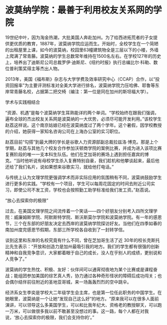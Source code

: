 # 波莫纳学院：最善于利用校友关系网的学院

19世纪中叶，因为淘金热潮，大批美国人奔赴加州。为了给西进拓荒者的子女提供更优质的教育，1887年，波莫纳学院应运而生。开始时，全校学生在一个简陋的出租屋里上课，如今的波莫纳，校园里63幢建筑物全是三层以下的小楼，外墙上爬满了常青藤。波莫纳的学生总数常年维持在1500名左右。在学校127年的历史上，培养出了迪斯尼公司总裁罗伊·迪斯尼、《纽约时报》执行总编比尔·科勒、数位普利策奖得主等杰出人物。 

2013年，美国《福布斯》杂志与大学学费及效率研究中心（CCAP）合作，以“投资回报率”为主要评测标准对全美大学进行排名，波莫纳学院力压哈佛、耶鲁等东岸常青藤名校，占据第二把交椅（编注：第一位是同在加州的斯坦福大学）。 

学术与实践相结合 

“资源、机遇”是每个波莫纳学生耳熟能详的两个单词。“学校始终在跟我们强调，遍布全球的杰出校友关系网是波莫纳的一大优势，必须尽可能开发利用。”该校学生赵荔这样说。这个南京姑娘已经在波莫纳度过了两个学年。这个暑假，因学校教授的介绍，她获得一家知名咨询公司在上海办公室的实习职位。 

赵荔目前“勾搭”到最大牌的学长是谷歌人力资源部副总裁拉兹洛·博克。那是上个学期，赵荔与其他几个校友合作参加沃顿商学院的案例比赛，并成为进入该项比赛复赛阶段的唯一一支本科生队伍。他们在芝加哥的赛场上遇到担任嘉宾的博克。“当时他听说有母校学生杀入复赛特别自豪，我们趁机和他攀谈起来，最后他还给了我们名片，说如果想来谷歌实习，就给他打电话。” 

与传统上认为文理学院更强调学术而非实际应用的氛围稍有不同，波莫纳鼓励学生进行更多的实践。“学校有一个项目，学生可以每周花固定的时间去附近公司实习，即使公司不发工资，学校也会按照勤工助学标准给我们发工资。”赵荔说。 

“放心去探索你的极限” 

过去，在美国文理学院之间流传着一个笑话——四个好朋友分别考入四所文理学院：威廉姆斯学院、阿默斯特学院、斯沃斯莫尔学院和波莫纳学院。有一年的感恩节，三个在东部的好朋友决定去西岸的波莫纳学院探访好友。当他们在四季如春的南加州度完感恩节假期，东部三所学校各自收到了一封转学信。 

谈到这里和东岸的名校究竟有什么不同，曾在芝加哥生活了近 30年的校长克斯托比先生表示：“开放和创造力是加州最吸引我的地方。我们的学生都有很强的创新精神和自我竞争意识，大家都着眼于自己的成长，没人在乎别人的成绩，更别说和人竞争了。” 

波莫纳的学生热忱、积极、友好：伙伴间可以通宵彻夜地为某个比赛或是课程奋战；能组团参加美国的综艺真人秀，协力通过各种奇形怪状的障碍后成功闯关；也会偶尔结伴前往附近的圣地亚哥城，来一场轰轰烈烈的空中跳伞。 

经济系女生李奕是学校大二年级学生会主席，也是第一位任此职务的中国学生。在她眼里，波莫纳是一个让她“发现自己这么好”的地方。“原来我可以在很多人面前演讲，可以领导这么多美国学生，可以和比我年纪大、资格老的教授聊天，可以跑一万米，可以做很多我以前不敢甚至没想过的事。这一路，每个人都在对我说，‘放心去探索你的极限，我们会支持你的’。”
